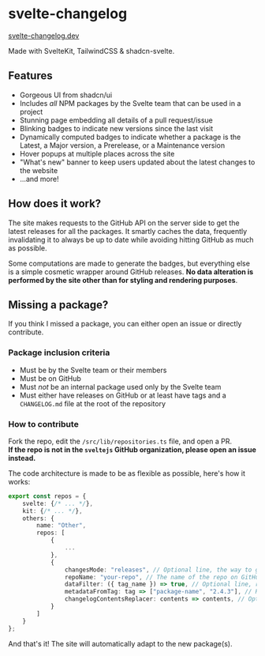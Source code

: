 # svelte-changelog

[svelte-changelog.dev](https://svelte-changelog.dev)

Made with SvelteKit, TailwindCSS & shadcn-svelte.

## Features

- Gorgeous UI from shadcn/ui
- Includes _all_ NPM packages by the Svelte team that can be used in a project
- Stunning page embedding all details of a pull request/issue
- Blinking badges to indicate new versions since the last visit
- Dynamically computed badges to indicate whether a package is the Latest, a Major version, a Prerelease, or a Maintenance version
- Hover popups at multiple places across the site
- "What's new" banner to keep users updated about the latest changes to the website
- ...and more!

## How does it work?

The site makes requests to the GitHub API on the server side to get the latest releases for all the packages.
It smartly caches the data, frequently invalidating it to always be up to date while avoiding hitting GitHub as
much as possible.

Some computations are made to generate the badges, but everything else is a simple cosmetic
wrapper around GitHub releases.
**No data alteration is performed by the site other than for styling and rendering purposes**.

## Missing a package?

If you think I missed a package, you can either open an issue or directly contribute.

### Package inclusion criteria

- Must be by the Svelte team or their members
- Must be on GitHub
- Must _not_ be an internal package used only by the Svelte team
- Must either have releases on GitHub or at least have tags and a `CHANGELOG.md` file at the root of the repository

### How to contribute

Fork the repo, edit the `/src/lib/repositories.ts` file, and open a PR.  
**If the repo is not in the `sveltejs` GitHub organization, please open an issue instead.**

The code architecture is made to be as flexible as possible, here's how it works:

```typescript
export const repos = {
    svelte: {/* ... */},
    kit: {/* ... */},
    others: {
        name: "Other",
        repos: [
            {
                ...
            },
            {
                changesMode: "releases", // Optional line, the way to get the changes; either "releases" or "changelog", defaults to "releases"
                repoName: "your-repo", // The name of the repo on GitHub, as it appears in the URL: https://github.com/sveltejs/your-repo
                dataFilter: ({ tag_name }) => true, // Optional line, return false to exclude a version from its tag name
                metadataFromTag: tag => ["package-name", "2.4.3"], // Return the package name and version from the tag name; the version must be a valid semver without any leading "v"
                changelogContentsReplacer: contents => contents, // Optional line, replace the contents of the changelog file before parsing it; only used if `changesMode` is "changelog"
            }
        ]
    }
};
```

And that's it! The site will automatically adapt to the new package(s).
